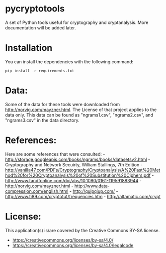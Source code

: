 # pycryptotools

A set of Python tools useful for cryptography and cryptanalysis.  More documentation will be added later.

# Installation

You can install the dependencies with the following command:

```
pip install -r requirements.txt
```

# Data:

Some of the data for these tools were downloaded from http://norvig.com/mayzner.html.  The License of that project
applies to the data only.  This data can be found as "ngrams1.csv", "ngrams2.csv", and "ngrams3.csv" in the data
directory.

# References:

Here are some references that were consulted:
    - http://storage.googleapis.com/books/ngrams/books/datasetsv2.html
    - Cryptography and Network Secuirty, William Stallings, 7th Edition
    - http://vanilla47.com/PDFs/Cryptography/Cryptoanalysis/A%20Fast%20Method%20for%20Cryptoanalysis%20of%20Substitution%20Ciphers.pdf
        - http://www.tandfonline.com/doi/abs/10.1080/0161-119591883944
    - http://norvig.com/mayzner.html
    - http://www.data-compression.com/english.html
    - http://quipqiup.com/
    - http://www.ti89.com/cryptotut/frequencies.htm
    - http://altamatic.com/crypt

# License:

This application(s) is/are covered by the Creative Commons BY-SA license.

- https://creativecommons.org/licenses/by-sa/4.0/
- https://creativecommons.org/licenses/by-sa/4.0/legalcode
